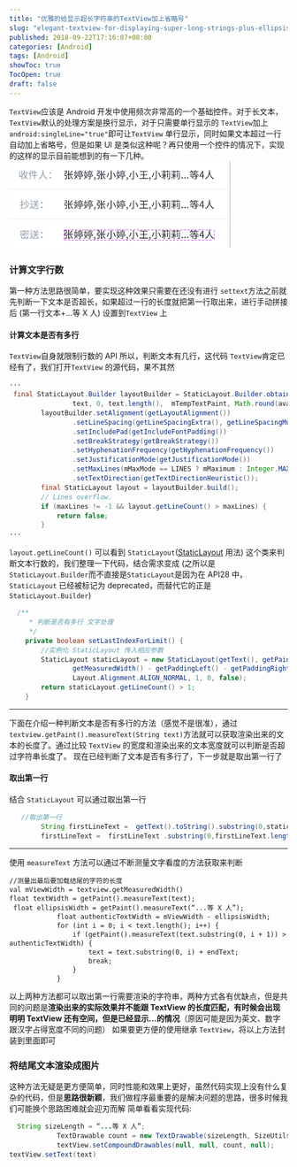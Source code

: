 ```yaml
---
title: "优雅的给显示超长字符串的TextView加上省略号"
slug: "elegant-textview-for-displaying-super-long-strings-plus-ellipsis"
published: 2018-09-22T17:16:07+08:00
categories: [Android]
tags: [Android]
showToc: true
TocOpen: true
draft: false
---
```

`TextView`应该是 Android 开发中使用频次非常高的一个基础控件。对于长文本，`TextView`默认的处理方案是换行显示，对于只需要单行显示的 `TextView`加上`android:singleLine="true"`即可让`TextView` 单行显示，同时如果文本超过一行自动加上省略号，但是如果 UI 是类似这种呢？再只使用一个控件的情况下，实现的这样的显示目前能想到的有一下几种。
![QQ20180922-180934@2x.png][2]
### 计算文字行数
第一种方法思路很简单，要实现这种效果只需要在还没有进行 `settext`方法之前就先判断一下文本是否超长，如果超过一行的长度就把第一行取出来，进行手动拼接后 (第一行文本+...等 X 人) 设置到`TextView` 上
#### 计算文本是否有多行
`TextView`自身就限制行数的 API 所以，判断文本有几行，这代码 `TextView`肯定已经有了，我们打开`TextView` 的源代码，果不其然
```java
···
 final StaticLayout.Builder layoutBuilder = StaticLayout.Builder.obtain(
                text, 0, text.length(),  mTempTextPaint, Math.round(availableSpace.right));
        layoutBuilder.setAlignment(getLayoutAlignment())
                .setLineSpacing(getLineSpacingExtra(), getLineSpacingMultiplier())
                .setIncludePad(getIncludeFontPadding())
                .setBreakStrategy(getBreakStrategy())
                .setHyphenationFrequency(getHyphenationFrequency())
                .setJustificationMode(getJustificationMode())
                .setMaxLines(mMaxMode == LINES ? mMaximum : Integer.MAX_VALUE)
                .setTextDirection(getTextDirectionHeuristic());
        final StaticLayout layout = layoutBuilder.build();
        // Lines overflow.
        if (maxLines != -1 && layout.getLineCount() > maxLines) {
            return false;
        }
···
```
`layout.getLineCount()` 可以看到 `StaticLayout`([StaticLayout][1] 用法) 这个类来判断文本行数的，我们整理一下代码，结合需求变成
(之所以是 `StaticLayout.Builder`而不直接是`StaticLayout`是因为在 API28 中，`StaticLayout` 已经被标记为 deprecated，而替代它的正是`StaticLayout.Builder`)  
```java
  /**
     * 判断是否有多行 文字处理
     */
    private boolean setLastIndexForLimit() {
        //实例化 StaticLayout 传入相应参数
        StaticLayout staticLayout = new StaticLayout(getText(), getPaint(),
                getMeasuredWidth() - getPaddingLeft() - getPaddingRight(),
                Layout.Alignment.ALIGN_NORMAL, 1, 0, false);
        return staticLayout.getLineCount() > 1;
    }
```
---
下面在介绍一种判断文本是否有多行的方法（感觉不是很准），通过`textview.getPaint().measureText(String text)`方法就可以获取渲染出来的文本的长度了。通过比较 `TextView` 的宽度和渲染出来的文本宽度就可以判断是否超过字符串长度了。
现在已经判断了文本是否有多行了，下一步就是取出第一行了
#### 取出第一行
结合 `StaticLayout` 可以通过取出第一行
```java
   //取出第一行
        String firstLineText =  getText().toString().substring(0,staticLayout.getLineEnd(0));
        firstLineText =  firstLineText .substring(0,firstLineText.length() - endText.length());
```
---
使用 `measureText` 方法可以通过不断测量文字看度的方法获取来判断
```
//测量出最后要加载结尾的字符的长度
val mViewWidth = textview.getMeasuredWidth()
float textWidth = getPaint().measureText(text);
 float ellipsisWidth = getPaint().measureText(“...等 X 人”);
            float authenticTextWidth = mViewWidth - ellipsisWidth;
            for (int i = 0; i < text.length(); i++) {
                if (getPaint().measureText(text.substring(0, i + 1)) > authenticTextWidth) {
                    text = text.substring(0, i) + endText;
                    break;
                }
            }
```
以上两种方法都可以取出第一行需要渲染的字符串，两种方式各有优缺点，但是共同的问题是**渲染出来的实际效果并不能跟 TextView 的长度匹配，有时候会出现明明 TextView 还有空间，但是已经显示...的情况**（原因可能是因为英文、数字跟汉字占得宽度不同的问题）
如果要更方便的使用继承 `TextView`，将以上方法封装到里面即可
### 将结尾文本渲染成图片
这种方法无疑是更方便简单，同时性能和效果上更好，虽然代码实现上没有什么复杂的代码，但是**思路很新颖**，我们做程序最重要的是解决问题的思路，很多时候我们可能换个思路困难就会迎刃而解
简单看看实现代码:
```java
  String sizeLength = “...等 X 人”;
            TextDrawable count = new TextDrawable(sizeLength, SizeUtils.sp2px(16), context.getResources().getColor(R.color.title), Color.TRANSPARENT, 0, 0);
            textView.setCompoundDrawables(null, null, count, null);
textView.setText(text)
```
  [1]: https://developer.android.com/reference/android/text/StaticLayout
  [2]: https://raw.githubusercontent.com/appdev/gallery/refs/heads/main/img/blog/qiniu/1646804609479QQ20180922-180934@2x.png